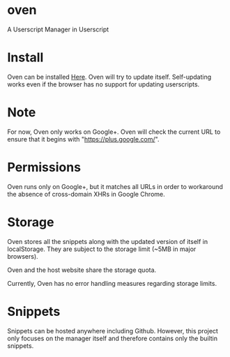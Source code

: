 oven
====

A Userscript Manager in Userscript

Install
=======
Oven can be installed [Here][oven.user.js]. Oven will try to update itself.
Self-updating works even if the browser has no support for updating userscripts.

[oven.user.js]: https://github.com/quietlynn/oven/raw/master/oven.user.js

Note
====
For now, Oven only works on Google+. Oven will check the current URL to ensure
that it begins with "https://plus.google.com/".

Permissions
===========
Oven runs only on Google+, but it matches all URLs in order to workaround the
absence of cross-domain XHRs in Google Chrome.

Storage
=======
Oven stores all the snippets along with the updated version of itself in
localStorage. They are subject to the storage limit (~5MB in major browsers).

Oven and the host website share the storage quota.

Currently, Oven has no error handling measures regarding storage limits.

Snippets
========
Snippets can be hosted anywhere including Github. However, this project only
focuses on the manager itself and therefore contains only the builtin snippets.
